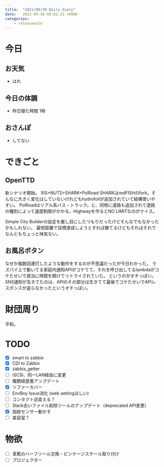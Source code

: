 ```yaml
---
title:  "2021/09/30 Daily diary"
date:   2021-09-30 09:01:23 +0900
categories:
	- releasenote
---
```

# 今日

## お天気

* はれ

## 今日の体調

* 昨日寝た時間 1時

## おさんぽ

* してない

# できごと

## OpenTTD

新シナリオ開始。 XIS+NUTS+SHARK+PolRoad
SHARKはredFISHのfork。そんなに大きく変化はしていないけれどもhydrofoilが追加されていて結構使いやすい。
PolRoadはリアル系バス・トラック。と、同時に道路も追加されて道路の種別によって速度制限がかかる。Highwayを作るとNO LIMITなのがナイス。

Simple City Builderの設定を厳し目にしたつもりだったけどそんなでもなかったかもしれない。
最短距離で目標達成しようとすれば勝てるけどもそれはそれでなんともちょっと味気ない。

## お風呂ボタン

なぜか複数回連打したような動作をするのが不思議だったが今日わかった。
ラズパイ上で動いてる家庭内通知APIがコケてて、それを呼び出してるlambdaがコケたせいで適当に時間を開けてリトライされていた。
というのがオチっぽい。SNS通知が生きてたのは、APIのその部分は生きてて最後でコケたせいでAPIレスポンスが返らなかったというオチっぽい。

# 財団周り

平和。

# TODO 

- [x] smart to zabbix
- [x] CDI to Zabbix
- [x] zabbix_getter
- [ ] iSCSI、同一LAN経由に変更
- [ ] 職務経歴書アップデート
- [x] ソファーカバー
- [ ] EnvBoy Issue消化 (web settingほしい)
- [ ] コンタクト店変える？
- [ ] Slack古いファイル削除ツールのアップデート（deprecated API変更）
- [x] 指紋センサー動かす
- [ ] 美容室？

# 物欲

- [ ] 革靴のハーフソール交換・ビンテージスチール取り付け
- [ ] プロジェクター
